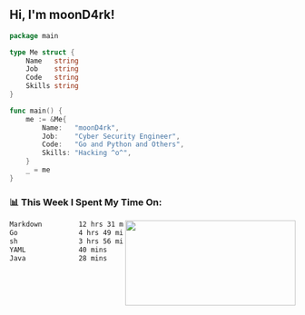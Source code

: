 <h2> Hi, I'm moonD4rk!</h2>

```go
package main

type Me struct {
	Name   string
	Job    string
	Code   string
	Skills string
}

func main() {
	me := &Me{
		Name:   "moonD4rk",
		Job:    "Cyber Security Engineer",
		Code:   "Go and Python and Others",
		Skills: "Hacking ^o^",
	}
	_ = me
}
```

<h3>📊 This Week I Spent My Time On:</h3>
<img align='right' src="https://github-readme-stats.vercel.app/api?username=moond4rk&show_icons=true&theme=radical", width="300" height="150">

<!--START_SECTION:waka-->

```txt
Markdown         12 hrs 31 mins  █████████████▓░░░░░░░░░░░   55.15 %
Go               4 hrs 49 mins   █████▒░░░░░░░░░░░░░░░░░░░   21.26 %
sh               3 hrs 56 mins   ████▒░░░░░░░░░░░░░░░░░░░░   17.35 %
YAML             40 mins         ▓░░░░░░░░░░░░░░░░░░░░░░░░   02.95 %
Java             28 mins         ▓░░░░░░░░░░░░░░░░░░░░░░░░   02.06 %
```

<!--END_SECTION:waka-->

